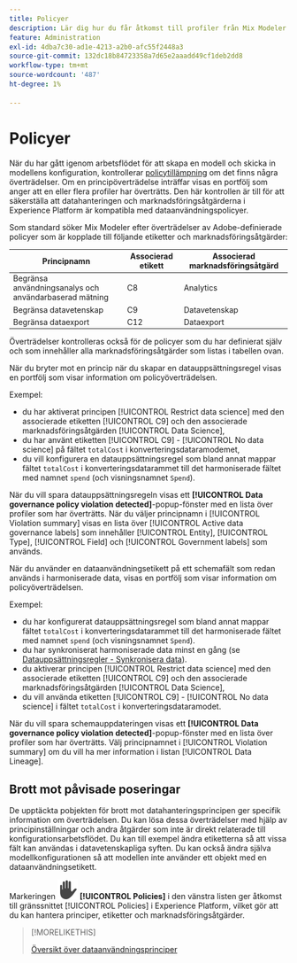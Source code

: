 ```yaml
---
title: Policyer
description: Lär dig hur du får åtkomst till profiler från Mix Modeler.
feature: Administration
exl-id: 4dba7c30-ad1e-4213-a2b0-afc55f2448a3
source-git-commit: 132dc18b84723358a7d65e2aaadd49cf1deb2dd8
workflow-type: tm+mt
source-wordcount: '487'
ht-degree: 1%

---
```


# Policyer

När du har gått igenom arbetsflödet för att skapa en modell och skicka in modellens konfiguration, kontrollerar [policytillämpning](https://experienceleague.adobe.com/en/docs/experience-platform/data-governance/enforcement/overview#automatic-enforcement) om det finns några överträdelser. Om en principöverträdelse inträffar visas en portfölj som anger att en eller flera profiler har överträtts. Den här kontrollen är till för att säkerställa att datahanteringen och marknadsföringsåtgärderna i Experience Platform är kompatibla med dataanvändningspolicyer.

Som standard söker Mix Modeler efter överträdelser av Adobe-definierade policyer som är kopplade till följande etiketter och marknadsföringsåtgärder:

| Principnamn | Associerad etikett | Associerad marknadsföringsåtgärd |
|---|---|---|
| Begränsa användningsanalys och användarbaserad mätning | C8 | Analytics  |
| Begränsa datavetenskap | C9 | Datavetenskap |
| Begränsa dataexport | C12 | Dataexport |

Överträdelser kontrolleras också för de policyer som du har definierat själv och som innehåller alla marknadsföringsåtgärder som listas i tabellen ovan.

När du bryter mot en princip när du skapar en datauppsättningsregel visas en portfölj som visar information om policyöverträdelsen.

Exempel:

- du har aktiverat principen [!UICONTROL Restrict data science] med den associerade etiketten [!UICONTROL C9] och den associerade marknadsföringsåtgärden [!UICONTROL Data Science],
- du har använt etiketten [!UICONTROL C9] - [!UICONTROL No data science] på fältet `totalCost` i konverteringsdataramodemet,
- du vill konfigurera en datauppsättningsregel som bland annat mappar fältet `totalCost` i konverteringsdatarammet till det harmoniserade fältet med namnet `spend` (och visningsnamnet `Spend`).

När du vill spara datauppsättningsregeln visas ett **[!UICONTROL Data governance policy violation detected]**-popup-fönster med en lista över profiler som har överträtts. När du väljer principnamn i [!UICONTROL Violation summary] visas en lista över [!UICONTROL Active data governance labels] som innehåller [!UICONTROL Entity], [!UICONTROL Type], [!UICONTROL Field] och [!UICONTROL Government labels] som används.

<!-- pending screenshot -->

När du använder en dataanvändningsetikett på ett schemafält som redan används i harmoniserade data, visas en portfölj som visar information om policyöverträdelsen.

Exempel:

- du har konfigurerat datauppsättningsregel som bland annat mappar fältet `totalCost` i konverteringsdatarammet till det harmoniserade fältet med namnet `spend` (och visningsnamnet `Spend`).
- du har synkroniserat harmoniserade data minst en gång (se [Datauppsättningsregler - Synkronisera data](/help/harmonize-data/dataset-rules.md#sync-data)).
- du aktiverar principen [!UICONTROL Restrict data science] med den associerade etiketten [!UICONTROL C9] och den associerade marknadsföringsåtgärden [!UICONTROL Data Science],
- du vill använda etiketten [!UICONTROL C9] - [!UICONTROL No data science] i fältet `totalCost` i konverteringsdataramodet.

När du vill spara schemauppdateringen visas ett **[!UICONTROL Data governance policy violation detected]**-popup-fönster med en lista över profiler som har överträtts. Välj principnamnet i [!UICONTROL Violation summary] om du vill ha mer information i listan [!UICONTROL Data Lineage].

<!-- pending screenshot -->

## Brott mot påvisade poseringar

De upptäckta pobjekten för brott mot datahanteringsprincipen ger specifik information om överträdelsen. Du kan lösa dessa överträdelser med hjälp av principinställningar och andra åtgärder som inte är direkt relaterade till konfigurationsarbetsflödet. Du kan till exempel ändra etiketterna så att vissa fält kan användas i datavetenskapliga syften. Du kan också ändra själva modellkonfigurationen så att modellen inte använder ett objekt med en dataanvändningsetikett.

Markeringen ![Sekretess](/help/assets/icons/Privacy.svg) **[!UICONTROL Policies]** i den vänstra listen ger åtkomst till gränssnittet [!UICONTROL Policies] i Experience Platform, vilket gör att du kan hantera principer, etiketter och marknadsföringsåtgärder.

<!--
Currently,  Mix Modeler does not support all of the data governance functionality offered by Experience Platform. Field level access control is supported. See [Field level access control](../harmonize-data/dataset-rules.md#field-level-access-control)
-->

>[!MORELIKETHIS]
>
>[Översikt över dataanvändningsprinciper](https://experienceleague.adobe.com/en/docs/experience-platform/data-governance/policies/overview)
>
>

